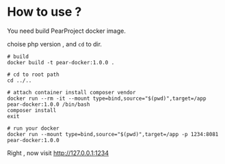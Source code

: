 # How to use ?

You need build PearProject docker image.

choise php version , and `cd` to dir.

```
# build
docker build -t pear-docker:1.0.0 .

# cd to root path
cd ../..

# attach container install composer vendor
docker run --rm -it --mount type=bind,source="$(pwd)",target=/app pear-docker:1.0.0 /bin/bash
composer install
exit

# run your docker
docker run --mount type=bind,source="$(pwd)",target=/app -p 1234:8081 pear-docker:1.0.0
```

Right , now visit http://127.0.0.1:1234 